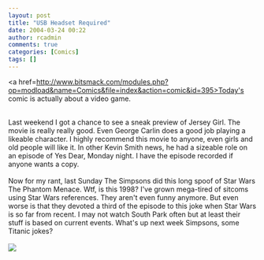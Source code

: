 ```yaml
---
layout: post
title: "USB Headset Required"
date: 2004-03-24 00:22
author: rcadmin
comments: true
categories: [Comics]
tags: []
---
```

<a href=http://www.bitsmack.com/modules.php?op=modload&name=Comics&file=index&action=comic&id=395>Today's comic</a> is actually about a video game.
<br />

<br />
Last weekend I got a chance to see a sneak preview of Jersey Girl. The movie is really really good. Even George Carlin does a good job playing a likeable character. I highly recommend this movie to anyone, even girls and old people will like it. In other Kevin Smith news, he had a sizeable role on an episode of Yes Dear, Monday night. I have the episode recorded if anyone wants a copy.
<br />

<br />
Now for my rant, last Sunday The Simpsons did this long spoof of Star Wars The Phantom Menace. Wtf, is this 1998? I've grown mega-tired of sitcoms using Star Wars references. They aren't even funny anymore. But even worse is that they devoted a third of the episode to this joke when Star Wars is so far from recent. I may not watch South Park often but at least their stuff is based on current events. What's up next week Simpsons, some Titanic jokes? <Br><br><!--more--><img src='http://dl.bitsmack.com/comics/20040324.gif' alt'' />
